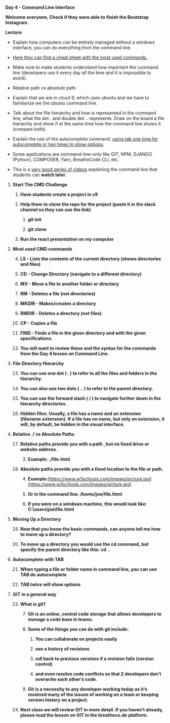 **Day 4 - Command Line Interface**

**Welcome everyone, Check if they were able to finish the Bootstrap Instagram.**

**Lecture**

* Explain how computers can be entirely managed without a windows interface, you can do everything from the command line. 

* [Here they can find a cheat sheet with the most used commands.](https://breatheco.de/en/lesson-asset/command-line-or-bash-cheat-sheet/)

* Make sure to make students understand how important the command line (developers use it every day all the time and it is impossible to avoid).

* Relative path vs absolute path.

* Explain that we are in cloud 9, which uses ubuntu and we have to familiarize we the ubuntu command line.

* Talk about the file hierarchy and how is represented in the command line, what the dot  .  and double dot  ..  represents. Draw on the board a file hierarchy and show if at the same time how the command line shows it (compare both).

* Explain the use of the autocomplete command: [using tab one time for autocomplete or two times to show options](https://www.howtogeek.com/195207/use-tab-completion-to-type-commands-faster-on-any-operating-system/).

* Some applications are command-line-only like GIT, NPM, DJANGO (Python), COMPOSER, Yarn, BreatheCode CLI, etc.

* This is a [very good series of videos](https://www.youtube.com/watch?v=AO0jzD1hpXc&t=267s&index=8&list=PL8A83A276F0D85E70) explaining the command line that students can **watch later.**

1. **Start The CMD Challenge**

    1. **Have students create a project in c9**

    2. **Help them to clone the repo for the project (paste it in the slack channel so they can use the link)**

        1. **git init**

        2. **git clone**

    3. **Run the react presentation on my computer**

2. **Most used CMD commands**

    4. **LS - Lists the contents of the current directory (shows directories and files)**

    5. **CD - Change Directory (navigate to a different directory)**

    6. **MV - Move a file to another folder or directory**

    7. **RM - Deletes a file (not directories)**

    8. **MKDIR - Makes/creates a directory**

    9. **RMDIR - Deletes a directory (not files)**

    10. **CP - Copies a file**

    11. **FIND - Finds a file in the given directory and with the given specifications.**

    12. **You will want to review these and the syntax for the commands from the Day 4 lesson on Command Line.**

3. **File Directory Hierarchy**

    13. **You can use one dot ( . ) to refer to all the files and folders in the hierarchy.**

    14. **You can also use two dots ( .. ) to refer to the parent directory.**

    15. **You can use the forward slash ( / ) to navigate further down in the hierarchy directories.**

    16. **Hidden files:  Usually, a file has a name and an extension (filename.extension).  If a file has no name, but only an extension, it will, by default, be hidden in the visual interface.**

4. **Relative ./ vs Absolute Paths**

    17. **Relative paths provide you with a path , but no fixed drive or website address.**

        3. **Example:   ./file.html**

    18. **Absolute paths provide you with a fixed location to the file or path.**

        4. **Example:**[https://www.w3schools.com/images/picture.jpg](https://www.w3schools.com/images/picture.jpg)

        5. **Or in the command line:  /home/joe/file.html**

        6. **If you were on a windows machine, this would look like:   C:\users\joe\file.html**

5. **Moving Up a Directory**

    19. **Now that you know the basic commands, can anyone tell me how to move up a directory?**

    20. **To move up a directory you would use the cd command, but specify the parent directory like this:  cd ..**

6. **Autocomplete with TAB**

    21. **When typing a file or folder name in command line, you can use TAB do autocomplete**

    22. **TAB twice will show options**

7. **GIT in a general way**

    23. **What is git?**

        7. **Git is an online, central code storage that allows developers to manage a code base in teams.**

        8. **Some of the things you can do with git include:**

            1. **You can collaborate on projects easily**

            2. **see a history of revisions**

            3. **roll back to previous versions if a revision fails (version control)**

            4. **and even resolve code conflicts so that 2 developers don’t overwrite each other’s code.**

        9. **Git is a necessity to any developer working today as it’s resolved many of the issues of working on a team or keeping version history on a project.**

    24. **Next class we will review GIT in more detail. If you haven’t already, please read the lesson on GIT in the breatheco.de platform.**